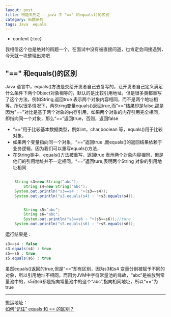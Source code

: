 ```yaml
---
layout: post
title: 街题系列之---java 中 "==" 和equals()的区别
category: 街题系列
tags: Java  equals
---
```

* content
{:toc}

我相信这个也是绝对的街题一个，在面试中没有被直接问道，也肯定会间接遇到，今天就一块整理出来吧

## "==" 和equals()的区别
Java 语言中，equals()方法是交给开发者自己去复写的，让开发者自己定义满足什么条件下两个Object对象相等的，默认的是比较引用地址，但是很多类都重写了这个方法，例如String,返回true 表示两个对象内容相同，而不是两个地址相等。所以很多情况下，两String变量equals()返回true,而“==”结果却是false,那是因为"=="对比是基于两个对象的内存引用，如果两个对象的内存引用完全相同，即指向同一个对象，那么“==”返回true，否则，返回false

* “==”用于比较基本数据类型，例如int，char,boolean 等，equals()用于比较对象，
* 如果两个变量指向同一个对象，“==”返回true ,而equals()的返回结果依赖于业务逻辑，因为我们可以重写equals()方法，
* 在String类中，equals()方法被重写，返回true 表示两个对象内容相同，但是他们的引用地址并不一定相同。“==”返回ture,表明两个String 对象的引用地址相同

```java

    String s3=new String("abc");
		String s4=new String("abc");
    System.out.println("s3==s4 : "+(s3==s4));
    System.out.println("s3.equals(s4) : "+s3.equals(s4));


		String s5="abc";
		String s6="abc";
		System.out.println("s5==s6 : "+(s5==s6));//ture
    System.out.println("s5.equals(s6) : "+s5.equals(s6));

```
运行结果是：  
```java
s3==s4 : false
s3.equals(s4) : true
s5==s6 : true
s5.equals(s6) : true
```
虽然equals()返回的true,但是“==”却有区别，因为s3和s4 变量分别被赋予不同的对象，所以引用地址不相同，而因为JVM中字符常量池的缘故，“abc”是被放到常量池中的，s5和s6都是指向常量池中的这个“abc”,指向相同地址，所以“==”为true

---
搬运地址：  
[如何“记住” equals 和 == 的区别？](https://www.zhihu.com/question/26872848)
